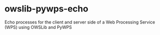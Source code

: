 # owslib-pywps-echo
Echo processes for the client and server side of a Web Processing Service (WPS) using OWSLib and PyWPS
